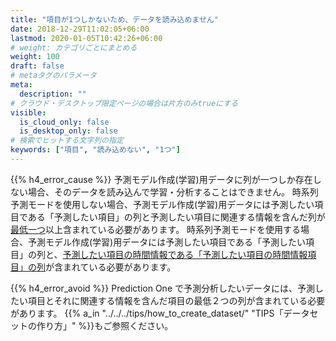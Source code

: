 ```yaml
---
title: "項目が1つしかないため、データを読み込めません"
date: 2018-12-29T11:02:05+06:00
lastmod: 2020-01-05T10:42:26+06:00
# weight: カテゴリごとにまとめる
weight: 100
draft: false
# metaタグのパラメータ
meta:
  description: ""
# クラウド・デスクトップ限定ページの場合は片方のみtrueにする
visible:
  is_cloud_only: false
  is_desktop_only: false
# 検索でヒットする文字列の指定
keywords: ["項目", "読み込めない", "1つ"]
---
```


{{% h4_error_cause %}}
予測モデル作成(学習)用データに列が一つしか存在しない場合、そのデータを読み込んで学習・分析することはできません。
時系列予測モードを使用しない場合、予測モデル作成(学習)用データには予測したい項目である「予測したい項目」の列と予測したい項目に関連する情報を含んだ列が<u>最低一つ</u>以上含まれている必要があります。
時系列予測モードを使用する場合、予測モデル作成(学習)用データには予測したい項目である「予測したい項目」の列と、<u>予測したい項目の時間情報である「予測したい項目の時間情報項目」の列</u>が含まれている必要があります。

{{% h4_error_avoid %}}
Prediction One で予測分析したいデータには、予測したい項目とそれに関連する情報を含んだ項目の最低２つの列が含まれている必要があります。
{{% a_in "../../../tips/how_to_create_dataset/" "TIPS「データセットの作り方」" %}}もご参照ください。
